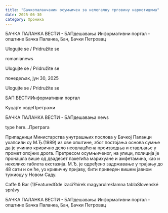 ```yaml
---
title: "Бачкопаланчанин осумњичен за нелегалну трговину наркотицима"
date: 2025-06-30
category: Хроника
---
```


БАЧКА ПАЛАНКА ВЕСТИ - БАПдешавања Информативни портал - општине Бачка Паланка, Бач, Бачки Петровац

Ulogujte se / Pridružite se

romanianews

Ulogujte se / Pridružite se

понедељак, јун 30, 2025

Ulogujte se / Pridružite se

БАП ВЕСТИИнформативни портал

Куцајте овдеПретражи

БАЧКА ПАЛАНКА ВЕСТИ - БАПдешавања news

type here...Претрага

Припадници Министарства унутрашњих послова у Бачкој Паланци ухапсили су М.Ђ.(1989) из ове општине, због постојања основа сумње да је учинио кривично дело неовлашћена производња и стављање у промет опојних дрога.
Претресом осумњиченог, на улици, полиција је пронашла више од двадесет пакетића марихуане и амфетамина, као и неколико таблета екстазија.
М.Ђ. је одређено задржавање у трајању до 48 сати и он ће, уз кривичну пријаву, бити приведен вишем јавном тужиоцу у Новом Саду.

Caffe & Bar (1)FeaturedGde izaći?hírek magyarulreklamna tablaSlovenské správy

БАЧКА ПАЛАНКА ВЕСТИ - БАПдешавања Информативни портал - општине Бачка Паланка, Бач, Бачки Петровац

